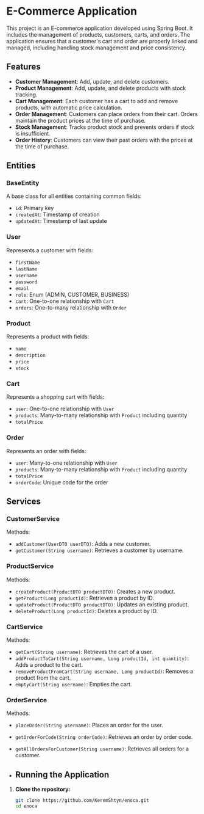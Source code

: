 # E-Commerce Application

This project is an E-commerce application developed using Spring Boot. It includes the management of products, customers, carts, and orders. The application ensures that a customer's cart and order are properly linked and managed, including handling stock management and price consistency.

## Features

- **Customer Management**: Add, update, and delete customers.
- **Product Management**: Add, update, and delete products with stock tracking.
- **Cart Management**: Each customer has a cart to add and remove products, with automatic price calculation.
- **Order Management**: Customers can place orders from their cart. Orders maintain the product prices at the time of purchase.
- **Stock Management**: Tracks product stock and prevents orders if stock is insufficient.
- **Order History**: Customers can view their past orders with the prices at the time of purchase.

## Entities

### BaseEntity

A base class for all entities containing common fields:
- `id`: Primary key
- `createdAt`: Timestamp of creation
- `updatedAt`: Timestamp of last update

### User

Represents a customer with fields:
- `firstName`
- `lastName`
- `username`
- `password`
- `email`
- `role`: Enum (ADMIN, CUSTOMER, BUSINESS)
- `cart`: One-to-one relationship with `Cart`
- `orders`: One-to-many relationship with `Order`

### Product

Represents a product with fields:
- `name`
- `description`
- `price`
- `stock`

### Cart

Represents a shopping cart with fields:
- `user`: One-to-one relationship with `User`
- `products`: Many-to-many relationship with `Product` including quantity
- `totalPrice`

### Order

Represents an order with fields:
- `user`: Many-to-one relationship with `User`
- `products`: Many-to-many relationship with `Product` including quantity
- `totalPrice`
- `orderCode`: Unique code for the order

## Services

### CustomerService

Methods:
- `addCustomer(UserDTO userDTO)`: Adds a new customer.
- `getCustomer(String username)`: Retrieves a customer by username.

### ProductService

Methods:
- `createProduct(ProductDTO productDTO)`: Creates a new product.
- `getProduct(Long productId)`: Retrieves a product by ID.
- `updateProduct(ProductDTO productDTO)`: Updates an existing product.
- `deleteProduct(Long productId)`: Deletes a product by ID.

### CartService

Methods:
- `getCart(String username)`: Retrieves the cart of a user.
- `addProductToCart(String username, Long productId, int quantity)`: Adds a product to the cart.
- `removeProductFromCart(String username, Long productId)`: Removes a product from the cart.
- `emptyCart(String username)`: Empties the cart.

### OrderService

Methods:
- `placeOrder(String username)`: Places an order for the user.
- `getOrderForCode(String orderCode)`: Retrieves an order by order code.
- `getAllOrdersForCustomer(String username)`: Retrieves all orders for a customer.

- ## Running the Application

1. **Clone the repository:**
   ```bash
   git clone https://github.com/KeremShtyn/enoca.git
   cd enoca
